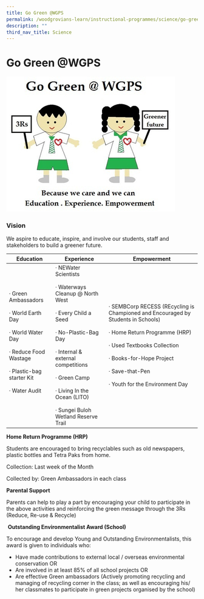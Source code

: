 ```yaml
---
title: Go Green @WGPS
permalink: /woodgrovians-learn/instructional-programmes/science/go-green-at-wgps/
description: ""
third_nav_title: Science
---
```

# **Go Green @WGPS**

![](/images/go%20green.jpg)

### Vision

We aspire to educate, inspire, and involve our students, staff and stakeholders to build a greener future.

| Education 	| Experience 	| Empowerment 	|
|---	|---	|---	|
| ·         Green Ambassadors<br><br>·         World Earth Day<br><br>·         World Water Day<br><br>·         Reduce Food Wastage<br><br>·         Plastic-bag starter Kit<br><br>·         Water Audit<br> <br>  	| ·         NEWater Scientists<br><br>·         Waterways Cleanup @ North West<br><br>·         Every Child a Seed<br><br>·         No-Plastic-Bag Day<br><br>·         Internal & external competitions<br><br>·         Green Camp<br><br>·         Living In the Ocean (LITO)<br><br>·         Sungei Buloh Wetland Reserve Trail 	| ·         SEMBCorp RECESS (REcycling is Championed and Encouraged by Students in Schools)<br> <br>·         Home Return Programme (HRP)<br><br>·         Used Textbooks Collection<br><br>·         Books-for-Hope Project <br><br>·         Save-that-Pen<br><br>·         Youth for the Environment Day<br>  	|


**Home Return Programme (HRP)**

Students are encouraged to bring recyclables such as old newspapers, plastic bottles and Tetra Paks from home.

Collection: Last week of the Month

Collected by: Green Ambassadors in each class

**Parental Support**

Parents can help to play a part by encouraging your child to participate in the above activities and reinforcing the green message through the 3Rs (Reduce, Re-use & Recycle)

 **Outstanding Environmentalist Award (School)**

To encourage and develop Young and Outstanding Environmentalists, this award is given to individuals who:

*   Have made contributions to external local / overseas environmental conservation OR
*   Are involved in at least 85% of all school projects OR
*   Are effective Green ambassadors (Actively promoting recycling and managing of recycling corner in the class; as well as encouraging his/ her classmates to participate in green projects organised by the school)